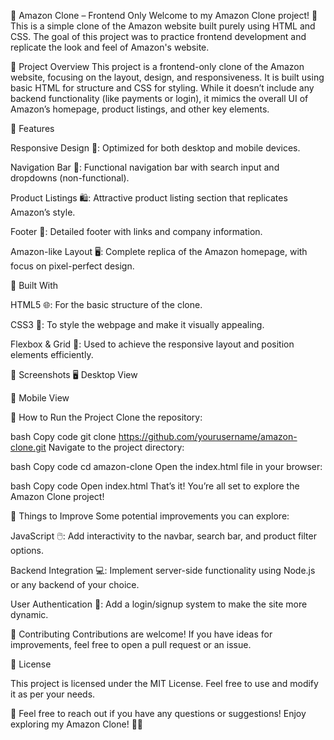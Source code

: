 🛒 Amazon Clone – Frontend Only
Welcome to my Amazon Clone project! 🎉 This is a simple clone of the Amazon website built purely using HTML and CSS. The goal of this project was to practice frontend development and replicate the look and feel of Amazon's website.

🌟 Project Overview
This project is a frontend-only clone of the Amazon website, focusing on the layout, design, and responsiveness. It is built using basic HTML for structure and CSS for styling. While it doesn’t include any backend functionality (like payments or login), it mimics the overall UI of Amazon’s homepage, product listings, and other key elements.

🎨 Features

Responsive Design 📱: Optimized for both desktop and mobile devices.

Navigation Bar 🧭: Functional navigation bar with search input and dropdowns (non-functional).

Product Listings 🛍️: Attractive product listing section that replicates Amazon’s style.

Footer 📄: Detailed footer with links and company information.

Amazon-like Layout 🖥️: Complete replica of the Amazon homepage, with focus on pixel-perfect design.


🔧 Built With

HTML5 🌐: For the basic structure of the clone.

CSS3 🎨: To style the webpage and make it visually appealing.

Flexbox & Grid 📐: Used to achieve the responsive layout and position elements efficiently.

📸 Screenshots
🖥️ Desktop View

📱 Mobile View

🚀 How to Run the Project
Clone the repository:

bash
Copy code
git clone https://github.com/yourusername/amazon-clone.git
Navigate to the project directory:

bash
Copy code
cd amazon-clone
Open the index.html file in your browser:

bash
Copy code
Open index.html
That’s it! You’re all set to explore the Amazon Clone project!


🤔 Things to Improve
Some potential improvements you can explore:


JavaScript 🖱️: Add interactivity to the navbar, search bar, and product filter options.

Backend Integration 💻: Implement server-side functionality using Node.js or any backend of your choice.

User Authentication 🔐: Add a login/signup system to make the site more dynamic.


🙌 Contributing
Contributions are welcome! If you have ideas for improvements, feel free to open a pull request or an issue.


📜 License

This project is licensed under the MIT License. Feel free to use and modify it as per your needs.


📩 Feel free to reach out if you have any questions or suggestions!
Enjoy exploring my Amazon Clone! 🎉✨
